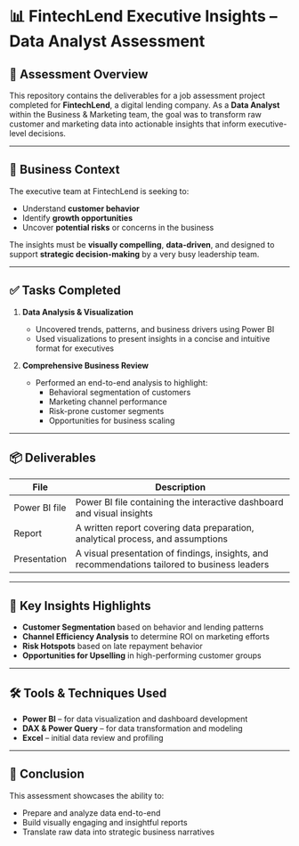 # 📊 FintechLend Executive Insights – Data Analyst Assessment

## 📝 Assessment Overview  
This repository contains the deliverables for a job assessment project completed for **FintechLend**, a digital lending company. As a **Data Analyst** within the Business & Marketing team, the goal was to transform raw customer and marketing data into actionable insights that inform executive-level decisions.

---

## 💼 Business Context  
The executive team at FintechLend is seeking to:
- Understand **customer behavior**
- Identify **growth opportunities**
- Uncover **potential risks** or concerns in the business

The insights must be **visually compelling**, **data-driven**, and designed to support **strategic decision-making** by a very busy leadership team.

---

## ✅ Tasks Completed  
1. **Data Analysis & Visualization**  
   - Uncovered trends, patterns, and business drivers using Power BI  
   - Used visualizations to present insights in a concise and intuitive format for executives

2. **Comprehensive Business Review**  
   - Performed an end-to-end analysis to highlight:
     - Behavioral segmentation of customers
     - Marketing channel performance
     - Risk-prone customer segments
     - Opportunities for business scaling

---

## 📦 Deliverables  

| File | Description |
|------|-------------|
| Power BI file| Power BI file containing the interactive dashboard and visual insights |
| Report| A written report covering data preparation, analytical process, and assumptions |
| Presentation| A visual presentation of findings, insights, and recommendations tailored to business leaders |

---

## 📌 Key Insights Highlights  
- **Customer Segmentation** based on behavior and lending patterns  
- **Channel Efficiency Analysis** to determine ROI on marketing efforts  
- **Risk Hotspots** based on late repayment behavior  
- **Opportunities for Upselling** in high-performing customer groups

---

## 🛠 Tools & Techniques Used  
- **Power BI** – for data visualization and dashboard development  
- **DAX & Power Query** – for data transformation and modeling  
- **Excel** – initial data review and profiling

---
## 🧭 Conclusion  
This assessment showcases the ability to:
- Prepare and analyze data end-to-end  
- Build visually engaging and insightful reports  
- Translate raw data into strategic business narratives

